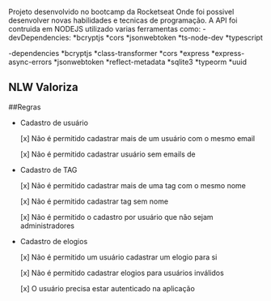 Projeto desenvolvido no bootcamp da Rocketseat
Onde foi possivel desenvolver novas habilidades e tecnicas de programação.
A API foi contruida em NODEJS utilizado varias ferramentas como:
  -devDependencies:
    *bcryptjs
    *cors
    *jsonwebtoken
    *ts-node-dev
    *typescript
 
  -dependencies
    *bcryptjs
    *class-transformer
    *cors
    *express
    *express-async-errors
    *jsonwebtoken
    *reflect-metadata
    *sqlite3
    *typeorm
    *uuid

## NLW Valoriza

##Regras

- Cadastro de usuário
    
    [x] Não é permitido cadastrar mais de um usuário com o mesmo email
    
    [x] Não é permitido cadastrar usuário sem emails de


- Cadastro de TAG

    [x] Não é permitido cadastrar mais de uma tag com o mesmo nome

    [x] Não é permitido cadastrar tag sem nome

    [x] Não é permitido o cadastro por usuário que não sejam administradores

- Cadastro de elogios

    [x] Não é permitido um usuário cadastrar um elogio para si

    [x] Não é permitido cadastrar elogios para usuários inválidos

    [x] O usuário precisa estar autenticado na aplicação
